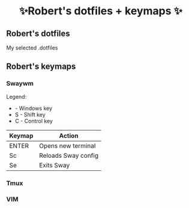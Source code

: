 <h1 align="center"> ✨Robert's dotfiles + keymaps ✨ </h1>

## Robert's dotfiles
My selected .dotfiles

## Robert's keymaps

### Swaywm

Legend:
- <leader> - Windows key
- S - Shift key 
- C - Control key 

| Keymap | Action |
|---|---|
| <leader>ENTER | Opens new terminal  |
| <leader>Sc | Reloads Sway config  |
| <leader>Se | Exits Sway |

### Tmux

### VIM

